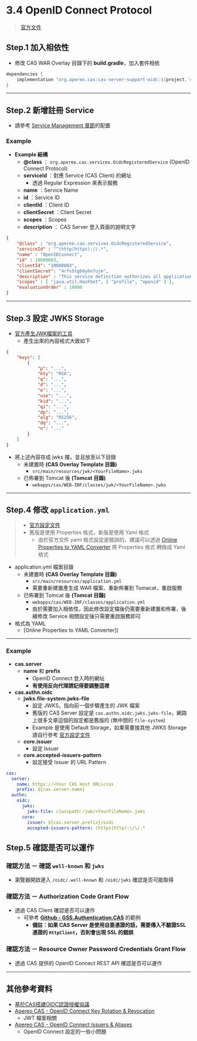 # 3.4 OpenID Connect Protocol

> [官方文件](https://apereo.github.io/cas/6.6.x/authentication/OIDC-Authentication.html)



## Step.1 加入相依性

* 修改 CAS WAR Overlay 目錄下的 **build.gradle**，加入套件相依

```gradle
dependencies {
    implementation "org.apereo.cas:cas-server-support-oidc:${project.'cas.version'}"
}
```



---

## Step.2 新增註冊 Service

* 請參考 [Service Management 章節](../Index.md)的配置



### Example

* **Example 結構**
    * **@class** ： `org.apereo.cas.services.OidcRegisteredService` (OpenID Connect Protocol)
    * **serviceId** ：對應 Service (CAS Client) 的網址
        * 透過 Regular Expression 來表示服務
    * **name** ：Service Name
    * **id** ：Service ID
    * **clientId** ：Client ID
    * **clientSecret** ：Client Secret
    * **scopes** ：Scopes
    * **description** ： CAS Server 登入頁面的說明文字

```json
{
    "@class" : "org.apereo.cas.services.OidcRegisteredService",
    "serviceId" : "^(http|https)://.*",
    "name" : "OpenIDConnect",
    "id" : 10000003,
    "clientId": "10000003",
    "clientSecret": "4rfv5tgb6yhn7ujm",
    "description" : "This service definition authorizes all application urls that support HTTPS and IMAPS protocols.",
    "scopes" : [ "java.util.HashSet", [ "profile", "openid" ] ],
    "evaluationOrder" : 10000
}
```



---

## Step.3 設定 JWKS Storage

* [官方產生JWK檔案的工具](https://mkjwk.org)
    * 產生出來的內容格式大致如下

```json
{
    "keys": [
        {
            "p": "...",
            "kty": "RSA",
            "q": "...",
            "d": "...",
            "e": "...",
            "use": "...",
            "kid": "...",
            "qi": "...",
            "dp": "...",
            "alg": "RS256",
            "dq": "...",
            "n": "..."
        }
    ]
}

```

* 將上述內容存成 jwks 擋，並且放至以下目錄
    * 未建置時 **(CAS Overlay Template 目錄)**
        * `src/main/resources/jwk/<YourFileName>.jwks`
    * 已佈署到 Tomcat 後 **(Tomcat 目錄)**
        * `webapps/cas/WEB-INF/classes/jwk/<YourFileName>.jwks`



---


## Step.4 修改 `application.yml`

> * [官方設定文件](https://apereo.github.io/cas/6.6.x/authentication/OIDC-Authentication.html) 
> * 舊版是使用 Properties 格式，新版是使用 Yaml 格式
>     * 由於官方文件 yaml 格式設定是錯誤的，建議可以透過 [Online Properties to YAML Converter](https://www.javainuse.com/app2yaml) 將 Properties 格式 轉換成 Yaml 格式

* application.yml 檔案目錄
    * 未建置時 **(CAS Overlay Template 目錄)**
        * `src/main/resources/application.yml`
        * 需要重新建置產生成 WAR 檔案、重新佈署到 Tomacat，重啟服務
    * 已佈署到 Tomcat 後 **(Tomcat 目錄)**
        * `webapps/cas/WEB-INF/classes/application.yml`
        * 由於需要加入相依性，因此修改設定檔後仍需要重新建置和佈署，後續修改 Service 相關設定後只需要重啟服務即可
* 格式為 YAML
    * [Online Properties to YAML Converter](

---

### Example

* **cas.server**
    * **name** 和 **prefix**
        * OpenID Connect 登入時的網址
        * **有使用反向代理請記得要調整這裡**
* **cas.authn.oidc**
    * **jwks.file-system.jwks-file**
        * 設定 JWKS，指向前一個步驟產生的 JWK 檔案
        * 舊版的 CAS Server 設定是 `cas.authn.oidc.jwks.jwks-file`，網路上很多文章這個的設定都是舊版的 (無中間的 `file-system`)
        * Example 是使用 Default Storage，如果需要接其他 JWKS Storage 請自行參考 [官方設定文件](https://apereo.github.io/cas/6.6.x/authentication/OIDC-Authentication-JWKS-Storage.html)
    * **core.issuer**
        * 設定 Issuer
    * **core.accepted-issuers-pattern**
        * 設定接受 Issuer 的 URL Pattern

```yaml
cas:
  server:
    name: https://<Your CAS Host URL>/cas
    prefix: ${cas.server.name}
  authn:
    oidc:
      jwks:
        jwks-file: classpath:/jwk/<YourFileName>.jwks
      core:
        issuer: ${cas.server.prefix}/oidc
        accepted-issuers-pattern: (https|http):\/\/.*
```



## Step.5 確認是否可以運作

### 確認方法 － 確認 `well-known` 和 `jwks`

* 瀏覽器開啟連入 `/oidc/.well-known` 和 `/oidc/jwks` 確認是否可能取得



### 確認方法 － Authorization Code Grant Flow

* 透過 CAS Client 確認是否可以運作
    * 可參考 **[Github - GSS.Authentication.CAS](https://github.com/akunzai/GSS.Authentication.CAS)** 的範例
        * **備註：如果 CAS Server 是使用自簽憑證的話，需要傳入不驗證SSL憑證的 `HttpClient`，否則會出現 SSL 的錯誤**



### 確認方法 － Resource Owner Password Credentials Grant Flow

* 透過 CAS 提供的 OpenID Connect REST API 確認是否可以運作



---

## 其他參考資料

* [基於CAS搭建OIDC認證授權協議](https://blog.csdn.net/BecauseSy/article/details/80223125)
* [Apereo CAS - OpenID Connect Key Rotation & Revocation](https://fawnoos.com/2021/11/11/cas65-oidc-jwks-key-rotation/)
    * JWT 檔案相關
* [Apereo CAS - OpenID Connect Issuers & Aliases](https://fawnoos.com/2022/03/20/cas66-openid-connect-issuer/)
    * OpenID Connect 設定的一些小問題